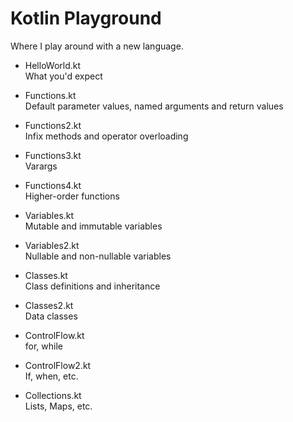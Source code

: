 # Kotlin Playground

Where I play around with a new language.

* HelloWorld.kt  
  What you'd expect
  
* Functions.kt  
  Default parameter values, named arguments and return values

* Functions2.kt  
  Infix methods and operator overloading

* Functions3.kt  
  Varargs

* Functions4.kt  
  Higher-order functions

* Variables.kt  
  Mutable and immutable variables

* Variables2.kt  
  Nullable and non-nullable variables

* Classes.kt  
  Class definitions and inheritance
  
* Classes2.kt  
  Data classes

* ControlFlow.kt  
  for, while

* ControlFlow2.kt  
  If, when, etc.

* Collections.kt  
  Lists, Maps, etc.
